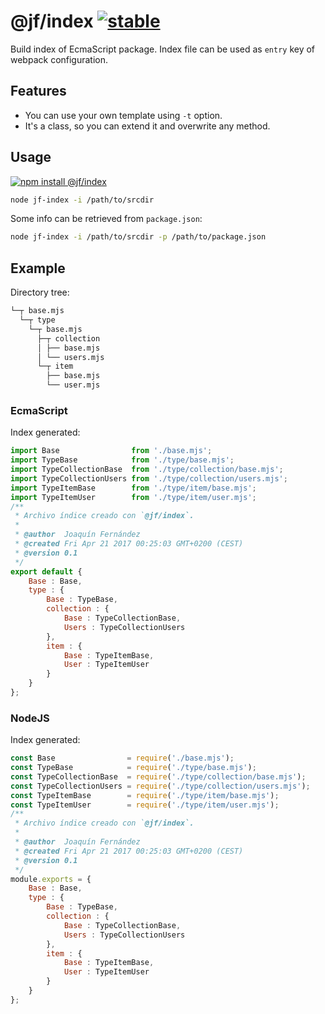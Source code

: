 # @jf/index [![stable](http://badges.github.io/stability-badges/dist/stable.svg)](http://github.com/badges/stability-badges)

Build index of EcmaScript package.
Index file can be used as `entry` key of webpack configuration.

## Features

- You can use your own template using `-t` option.
- It's a class, so you can extend it and overwrite any method.

## Usage

[![npm install @jf/index](https://nodei.co/npm/@jf/index.png?compact=true)](https://npmjs.org/package/@jf/index/)

```bash
node jf-index -i /path/to/srcdir
```

Some info can be retrieved from `package.json`:

```bash
node jf-index -i /path/to/srcdir -p /path/to/package.json
```

## Example

Directory tree:

```bash
└─┬ base.mjs
  └─┬ type
    └─┬ base.mjs
      ├─┬ collection
      │ ├── base.mjs
      │ └── users.mjs
      └─┬ item
        ├── base.mjs
        └── user.mjs
```

### EcmaScript
Index generated:

```js
import Base                from './base.mjs';
import TypeBase            from './type/base.mjs';
import TypeCollectionBase  from './type/collection/base.mjs';
import TypeCollectionUsers from './type/collection/users.mjs';
import TypeItemBase        from './type/item/base.mjs';
import TypeItemUser        from './type/item/user.mjs';
/**
 * Archivo índice creado con `@jf/index`.
 *
 * @author  Joaquín Fernández
 * @created Fri Apr 21 2017 00:25:03 GMT+0200 (CEST)
 * @version 0.1
 */
export default {
    Base : Base,
    type : {
        Base : TypeBase,
        collection : {
            Base : TypeCollectionBase,
            Users : TypeCollectionUsers
        },
        item : {
            Base : TypeItemBase,
            User : TypeItemUser
        }
    }
};
```

### NodeJS

Index generated:

```js
const Base                = require('./base.mjs');
const TypeBase            = require('./type/base.mjs');
const TypeCollectionBase  = require('./type/collection/base.mjs');
const TypeCollectionUsers = require('./type/collection/users.mjs');
const TypeItemBase        = require('./type/item/base.mjs');
const TypeItemUser        = require('./type/item/user.mjs');
/**
 * Archivo índice creado con `@jf/index`.
 *
 * @author  Joaquín Fernández
 * @created Fri Apr 21 2017 00:25:03 GMT+0200 (CEST)
 * @version 0.1
 */
module.exports = {
    Base : Base,
    type : {
        Base : TypeBase,
        collection : {
            Base : TypeCollectionBase,
            Users : TypeCollectionUsers
        },
        item : {
            Base : TypeItemBase,
            User : TypeItemUser
        }
    }
};
```
